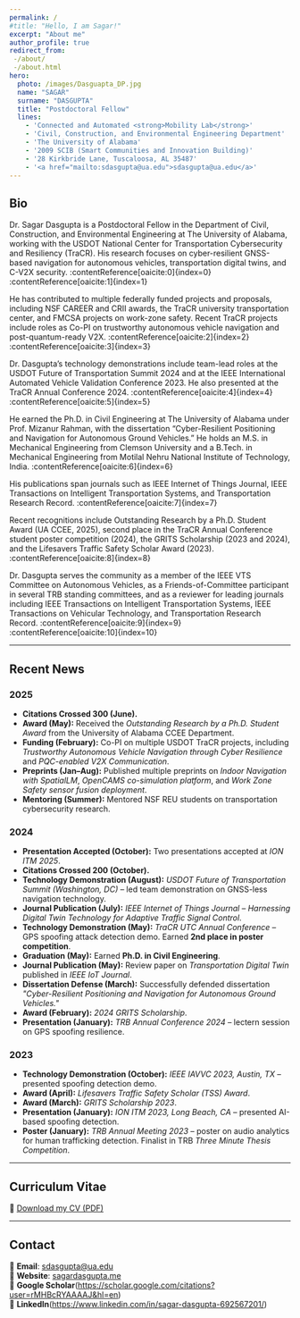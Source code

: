 ```yaml
---
permalink: /
#title: "Hello, I am Sagar!"
excerpt: "About me"
author_profile: true
redirect_from:
 -/about/
 -/about.html
hero:
  photo: /images/Dasguapta_DP.jpg
  name: "SAGAR"
  surname: "DASGUPTA"
  title: "Postdoctoral Fellow"
  lines:
    - 'Connected and Automated <strong>Mobility Lab</strong>'
    - 'Civil, Construction, and Environmental Engineering Department'
    - 'The University of Alabama'
    - '2009 SCIB (Smart Communities and Innovation Building)'
    - '28 Kirkbride Lane, Tuscaloosa, AL 35487'
    - '<a href="mailto:sdasgupta@ua.edu">sdasgupta@ua.edu</a>'
---
```


## Bio

Dr. Sagar Dasgupta is a Postdoctoral Fellow in the Department of Civil, Construction, and Environmental Engineering at The University of Alabama, working with the USDOT National Center for Transportation Cybersecurity and Resiliency (TraCR). His research focuses on cyber-resilient GNSS-based navigation for autonomous vehicles, transportation digital twins, and C-V2X security. :contentReference[oaicite:0]{index=0} :contentReference[oaicite:1]{index=1}

He has contributed to multiple federally funded projects and proposals, including NSF CAREER and CRII awards, the TraCR university transportation center, and FMCSA projects on work-zone safety. Recent TraCR projects include roles as Co-PI on trustworthy autonomous vehicle navigation and post-quantum-ready V2X. :contentReference[oaicite:2]{index=2} :contentReference[oaicite:3]{index=3}

Dr. Dasgupta’s technology demonstrations include team-lead roles at the USDOT Future of Transportation Summit 2024 and at the IEEE International Automated Vehicle Validation Conference 2023. He also presented at the TraCR Annual Conference 2024. :contentReference[oaicite:4]{index=4} :contentReference[oaicite:5]{index=5}

He earned the Ph.D. in Civil Engineering at The University of Alabama under Prof. Mizanur Rahman, with the dissertation “Cyber-Resilient Positioning and Navigation for Autonomous Ground Vehicles.” He holds an M.S. in Mechanical Engineering from Clemson University and a B.Tech. in Mechanical Engineering from Motilal Nehru National Institute of Technology, India. :contentReference[oaicite:6]{index=6}

His publications span journals such as IEEE Internet of Things Journal, IEEE Transactions on Intelligent Transportation Systems, and Transportation Research Record. :contentReference[oaicite:7]{index=7}

Recent recognitions include Outstanding Research by a Ph.D. Student Award (UA CCEE, 2025), second place in the TraCR Annual Conference student poster competition (2024), the GRITS Scholarship (2023 and 2024), and the Lifesavers Traffic Safety Scholar Award (2023). :contentReference[oaicite:8]{index=8}

Dr. Dasgupta serves the community as a member of the IEEE VTS Committee on Autonomous Vehicles, as a Friends-of-Committee participant in several TRB standing committees, and as a reviewer for leading journals including IEEE Transactions on Intelligent Transportation Systems, IEEE Transactions on Vehicular Technology, and Transportation Research Record. :contentReference[oaicite:9]{index=9} :contentReference[oaicite:10]{index=10}


---

## Recent News

### 2025
- **Citations Crossed 300 (June).** 
- **Award (May):** Received the *Outstanding Research by a Ph.D. Student Award* from the University of Alabama CCEE Department.  
- **Funding (February):** Co-PI on multiple USDOT TraCR projects, including *Trustworthy Autonomous Vehicle Navigation through Cyber Resilience* and *PQC-enabled V2X Communication*.  
- **Preprints (Jan–Aug):** Published multiple preprints on *Indoor Navigation with SpatialLM*, *OpenCAMS co-simulation platform*, and *Work Zone Safety sensor fusion deployment*.  
- **Mentoring (Summer):** Mentored NSF REU students on transportation cybersecurity research.  

### 2024
- **Presentation Accepted (October):** Two presentations accepted at *ION ITM 2025*.  
- **Citations Crossed 200 (October).**  
- **Technology Demonstration (August):** *USDOT Future of Transportation Summit (Washington, DC)* – led team demonstration on GNSS-less navigation technology.  
- **Journal Publication (July):** *IEEE Internet of Things Journal* – *Harnessing Digital Twin Technology for Adaptive Traffic Signal Control*.  
- **Technology Demonstration (May):** *TraCR UTC Annual Conference* – GPS spoofing attack detection demo. Earned **2nd place in poster competition**.  
- **Graduation (May):** Earned **Ph.D. in Civil Engineering**.  
- **Journal Publication (May):** Review paper on *Transportation Digital Twin* published in *IEEE IoT Journal*.  
- **Dissertation Defense (March):** Successfully defended dissertation *"Cyber-Resilient Positioning and Navigation for Autonomous Ground Vehicles."*  
- **Award (February):** *2024 GRITS Scholarship*.  
- **Presentation (January):** *TRB Annual Conference 2024* – lectern session on GPS spoofing resilience.  

### 2023
- **Technology Demonstration (October):** *IEEE IAVVC 2023, Austin, TX* – presented spoofing detection demo.  
- **Award (April):** *Lifesavers Traffic Safety Scholar (TSS) Award*.  
- **Award (March):** *GRITS Scholarship 2023*.  
- **Presentation (January):** *ION ITM 2023, Long Beach, CA* – presented AI-based spoofing detection.  
- **Poster (January):** *TRB Annual Meeting 2023* – poster on audio analytics for human trafficking detection. Finalist in TRB *Three Minute Thesis Competition*.  

---

## Curriculum Vitae

📄 [Download my CV (PDF)](/files/CV_Dasgupta_08212025.pdf)

---

## Contact

📧 **Email**: [sdasgupta@ua.edu](mailto:sdasgupta@ua.edu)  
🔗 **Website**: [sagardasgupta.me](https://www.sagardasgupta.me)  
🔗 **Google Scholar**(https://scholar.google.com/citations?user=rMHBcRYAAAAJ&hl=en)  
🔗 **LinkedIn**(https://www.linkedin.com/in/sagar-dasgupta-692567201/)  
